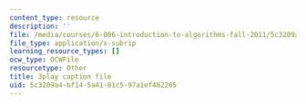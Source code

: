 ```yaml
---
content_type: resource
description: ''
file: /media/courses/6-006-introduction-to-algorithms-fall-2011/5c3209a4bf145a4181c597a1ef482265_sPuazUPiV1k.vtt
file_type: application/x-subrip
learning_resource_types: []
ocw_type: OCWFile
resourcetype: Other
title: 3play caption file
uid: 5c3209a4-bf14-5a41-81c5-97a1ef482265
---
```


